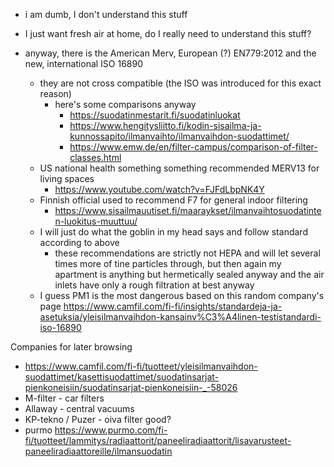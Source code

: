 - i am dumb, I don't understand this stuff
- I just want fresh air at home, do I really need to understand this stuff?

- anyway, there is the American Merv, European (?) EN779:2012 and the new, international ISO 16890
	- they are not cross compatible (the ISO was introduced for this exact reason)
		- here's some comparisons anyway
			- https://suodatinmestarit.fi/suodatinluokat
			- https://www.hengitysliitto.fi/kodin-sisailma-ja-kunnossapito/ilmanvaihto/ilmanvaihdon-suodattimet/
			- https://www.emw.de/en/filter-campus/comparison-of-filter-classes.html
	- US national health something something recommended MERV13 for living spaces
		- https://www.youtube.com/watch?v=FJFdLbpNK4Y
	- Finnish official used to recommend F7 for general indoor filtering
		- https://www.sisailmauutiset.fi/maaraykset/ilmanvaihtosuodatinten-luokitus-muuttuu/
	- I will just do what the goblin in my head says and follow standard according to above
		- these recommendations are strictly not HEPA and will let several times more of tine particles through, but then again my apartment is anything but hermetically sealed anyway and the air inlets have only a rough filtration at best anyway
	- I guess PM1 is the most dangerous based on this random company's page https://www.camfil.com/fi-fi/insights/standardeja-ja-asetuksia/yleisilmanvaihdon-kansainv%C3%A4linen-testistandardi-iso-16890


Companies for later browsing
- https://www.camfil.com/fi-fi/tuotteet/yleisilmanvaihdon-suodattimet/kasettisuodattimet/suodatinsarjat-pienkoneisiin/suodatinsarjat-pienkoneisiin-_-58026
- M-filter - car filters
- Allaway - central vacuums
- KP-tekno / Puzer - oiva filter good?
- purmo https://www.purmo.com/fi-fi/tuotteet/lammitys/radiaattorit/paneeliradiaattorit/lisavarusteet-paneeliradiaattoreille/ilmansuodatin
